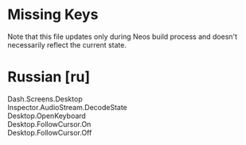 # Missing Keys
Note that this file updates only during Neos build process and doesn't necessarily reflect the current state.

# Russian [ru]
Dash.Screens.Desktop  
Inspector.AudioStream.DecodeState  
Desktop.OpenKeyboard  
Desktop.FollowCursor.On  
Desktop.FollowCursor.Off  

